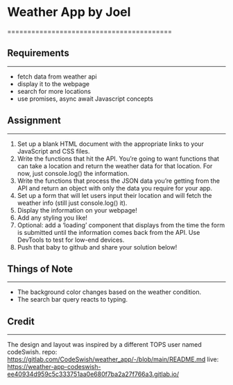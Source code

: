# Weather App by Joel

=========================================

## Requirements

---

- fetch data from weather api
- display it to the webpage
- search for more locations
- use promises, async await Javascript concepts

## Assignment

---

1. Set up a blank HTML document with the appropriate links to your JavaScript and CSS files.
2. Write the functions that hit the API. You’re going to want functions that can take a location and return the weather data for that location. For now, just console.log() the information.
3. Write the functions that process the JSON data you’re getting from the API and return an object with only the data you require for your app.
4. Set up a form that will let users input their location and will fetch the weather info (still just console.log() it).
5. Display the information on your webpage!
6. Add any styling you like!
7. Optional: add a ‘loading’ component that displays from the time the form is submitted until the information comes back from the API. Use DevTools to test for low-end devices.
8. Push that baby to github and share your solution below!

## Things of Note

---

- The background color changes based on the weather condition.
- The search bar query reacts to typing.

## Credit

---

The design and layout was inspired by a different TOPS user named codeSwish.
repo: https://gitlab.com/CodeSwish/weather_app/-/blob/main/README.md
live: https://weather-app-codeswish-ee40934d959c5c333751aa0e680f7ba2a27f766a3.gitlab.io/
